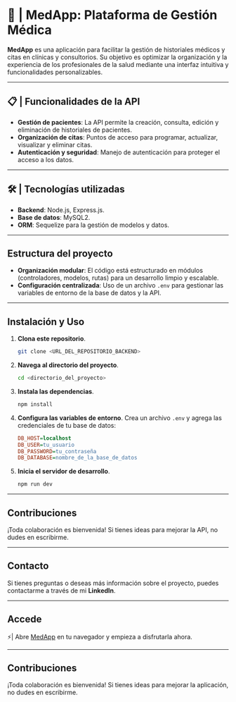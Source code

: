 # **🏥 | MedApp: Plataforma de Gestión Médica**

**MedApp** es una aplicación para facilitar la gestión de historiales médicos y citas en clínicas y consultorios. Su objetivo es optimizar la organización y la experiencia de los profesionales de la salud mediante una interfaz intuitiva y funcionalidades personalizables.

---

## 📋 | Funcionalidades de la API

* **Gestión de pacientes**: La API permite la creación, consulta, edición y eliminación de historiales de pacientes.
* **Organización de citas**: Puntos de acceso para programar, actualizar, visualizar y eliminar citas.
* **Autenticación y seguridad**: Manejo de autenticación para proteger el acceso a los datos.

---

## 🛠️ | Tecnologías utilizadas

* **Backend**: Node.js, Express.js.
* **Base de datos**: MySQL2.
* **ORM**: Sequelize para la gestión de modelos y datos.

---

## Estructura del proyecto

* **Organización modular**: El código está estructurado en módulos (controladores, modelos, rutas) para un desarrollo limpio y escalable.
* **Configuración centralizada**: Uso de un archivo `.env` para gestionar las variables de entorno de la base de datos y la API.

---

## Instalación y Uso

1.  **Clona este repositorio**.
    ```bash
    git clone <URL_DEL_REPOSITORIO_BACKEND>
    ```

2.  **Navega al directorio del proyecto**.
    ```bash
    cd <directorio_del_proyecto>
    ```

3.  **Instala las dependencias**.
    ```bash
    npm install
    ```

4.  **Configura las variables de entorno**.
    Crea un archivo `.env` y agrega las credenciales de tu base de datos:
    ```ini
    DB_HOST=localhost
    DB_USER=tu_usuario
    DB_PASSWORD=tu_contraseña
    DB_DATABASE=nombre_de_la_base_de_datos
    ```

5.  **Inicia el servidor de desarrollo**.
    ```bash
    npm run dev
    ```

---

## Contribuciones

¡Toda colaboración es bienvenida! Si tienes ideas para mejorar la API, no dudes en escribirme.

---

## Contacto

Si tienes preguntas o deseas más información sobre el proyecto, puedes contactarme a través de mi **LinkedIn**.

---
   ## **Accede**
   
⚡| Abre [MedApp](https://themedapp.vercel.app/) en tu navegador y empieza a disfrutarla ahora.

---

## **Contribuciones**

¡Toda colaboración es bienvenida! Si tienes ideas para mejorar la aplicación, no dudes en escribirme.
